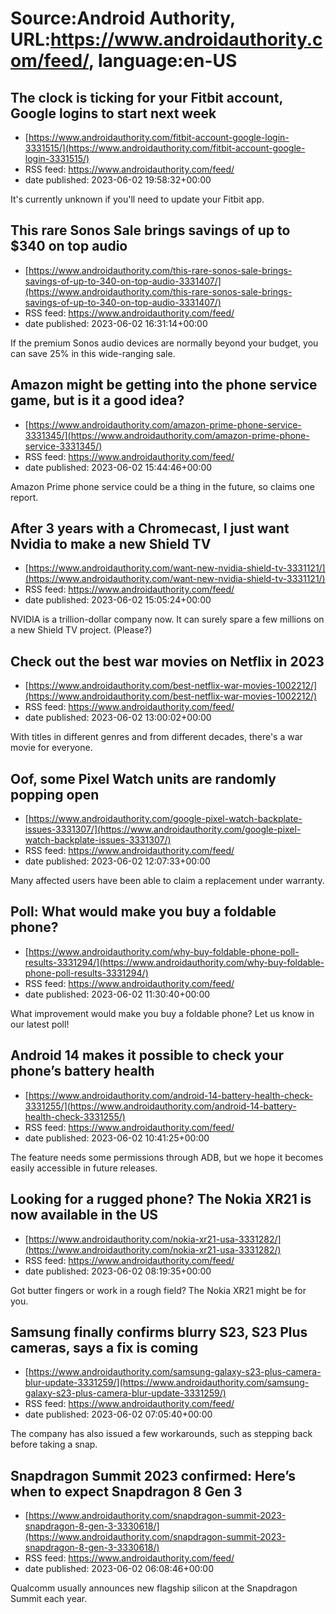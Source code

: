 # Source:Android Authority, URL:https://www.androidauthority.com/feed/, language:en-US

## The clock is ticking for your Fitbit account, Google logins to start next week
 - [https://www.androidauthority.com/fitbit-account-google-login-3331515/](https://www.androidauthority.com/fitbit-account-google-login-3331515/)
 - RSS feed: https://www.androidauthority.com/feed/
 - date published: 2023-06-02 19:58:32+00:00

It's currently unknown if you'll need to update your Fitbit app.

## This rare Sonos Sale brings savings of up to $340 on top audio
 - [https://www.androidauthority.com/this-rare-sonos-sale-brings-savings-of-up-to-340-on-top-audio-3331407/](https://www.androidauthority.com/this-rare-sonos-sale-brings-savings-of-up-to-340-on-top-audio-3331407/)
 - RSS feed: https://www.androidauthority.com/feed/
 - date published: 2023-06-02 16:31:14+00:00

If the premium Sonos audio devices are normally beyond your budget, you can save 25% in this wide-ranging sale.

## Amazon might be getting into the phone service game, but is it a good idea?
 - [https://www.androidauthority.com/amazon-prime-phone-service-3331345/](https://www.androidauthority.com/amazon-prime-phone-service-3331345/)
 - RSS feed: https://www.androidauthority.com/feed/
 - date published: 2023-06-02 15:44:46+00:00

Amazon Prime phone service could be a thing in the future, so claims one report.

## After 3 years with a Chromecast, I just want Nvidia to make a new Shield TV
 - [https://www.androidauthority.com/want-new-nvidia-shield-tv-3331121/](https://www.androidauthority.com/want-new-nvidia-shield-tv-3331121/)
 - RSS feed: https://www.androidauthority.com/feed/
 - date published: 2023-06-02 15:05:24+00:00

NVIDIA is a trillion-dollar company now. It can surely spare a few millions on a new Shield TV project. (Please?)

## Check out the best war movies on Netflix in 2023
 - [https://www.androidauthority.com/best-netflix-war-movies-1002212/](https://www.androidauthority.com/best-netflix-war-movies-1002212/)
 - RSS feed: https://www.androidauthority.com/feed/
 - date published: 2023-06-02 13:00:02+00:00

With titles in different genres and from different decades, there's a war movie for everyone.

## Oof, some Pixel Watch units are randomly popping open
 - [https://www.androidauthority.com/google-pixel-watch-backplate-issues-3331307/](https://www.androidauthority.com/google-pixel-watch-backplate-issues-3331307/)
 - RSS feed: https://www.androidauthority.com/feed/
 - date published: 2023-06-02 12:07:33+00:00

Many affected users have been able to claim a replacement under warranty.

## Poll: What would make you buy a foldable phone?
 - [https://www.androidauthority.com/why-buy-foldable-phone-poll-results-3331294/](https://www.androidauthority.com/why-buy-foldable-phone-poll-results-3331294/)
 - RSS feed: https://www.androidauthority.com/feed/
 - date published: 2023-06-02 11:30:40+00:00

What improvement would make you buy a foldable phone? Let us know in our latest poll!

## Android 14 makes it possible to check your phone’s battery health
 - [https://www.androidauthority.com/android-14-battery-health-check-3331255/](https://www.androidauthority.com/android-14-battery-health-check-3331255/)
 - RSS feed: https://www.androidauthority.com/feed/
 - date published: 2023-06-02 10:41:25+00:00

The feature needs some permissions through ADB, but we hope it becomes easily accessible in future releases.

## Looking for a rugged phone? The Nokia XR21 is now available in the US
 - [https://www.androidauthority.com/nokia-xr21-usa-3331282/](https://www.androidauthority.com/nokia-xr21-usa-3331282/)
 - RSS feed: https://www.androidauthority.com/feed/
 - date published: 2023-06-02 08:19:35+00:00

Got butter fingers or work in a rough field? The Nokia XR21 might be for you.

## Samsung finally confirms blurry S23, S23 Plus cameras, says a fix is coming
 - [https://www.androidauthority.com/samsung-galaxy-s23-plus-camera-blur-update-3331259/](https://www.androidauthority.com/samsung-galaxy-s23-plus-camera-blur-update-3331259/)
 - RSS feed: https://www.androidauthority.com/feed/
 - date published: 2023-06-02 07:05:40+00:00

The company has also issued a few workarounds, such as stepping back before taking a snap.

## Snapdragon Summit 2023 confirmed: Here’s when to expect Snapdragon 8 Gen 3
 - [https://www.androidauthority.com/snapdragon-summit-2023-snapdragon-8-gen-3-3330618/](https://www.androidauthority.com/snapdragon-summit-2023-snapdragon-8-gen-3-3330618/)
 - RSS feed: https://www.androidauthority.com/feed/
 - date published: 2023-06-02 06:08:46+00:00

Qualcomm usually announces new flagship silicon at the Snapdragon Summit each year.

